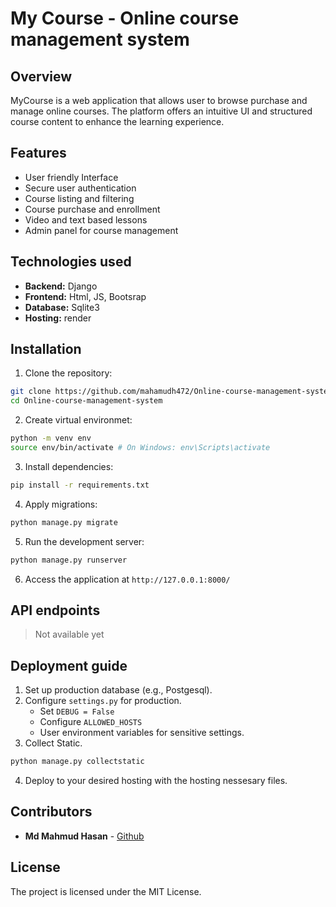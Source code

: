 # My Course - Online course management system

## Overview
MyCourse is a web application that allows user to browse purchase and manage online courses. The platform offers an intuitive UI and structured course content to enhance the learning experience.

## Features
- User friendly Interface
- Secure user authentication
- Course listing and filtering
- Course purchase and enrollment
- Video and text based lessons
- Admin panel for course management

## Technologies used
- **Backend:** Django
- **Frontend:** Html, JS, Bootsrap
- **Database:** Sqlite3
- **Hosting:** render   

## Installation
1. Clone the repository:
```bash
git clone https://github.com/mahamudh472/Online-course-management-system.git
cd Online-course-management-system
```
2. Create virtual environmet:
```bash
python -m venv env
source env/bin/activate # On Windows: env\Scripts\activate
```
3. Install dependencies:
```bash
pip install -r requirements.txt
```
4. Apply migrations:
```bash
python manage.py migrate
```
5. Run the development server:
```bash
python manage.py runserver
```
6. Access the application at `http://127.0.0.1:8000/`

## API endpoints
> Not available yet

## Deployment guide
1. Set up production database (e.g., Postgesql).
2. Configure `settings.py` for production.
    - Set `DEBUG = False`
    - Configure `ALLOWED_HOSTS`
    - User environment variables for sensitive settings.
3. Collect Static.
```bash
python manage.py collectstatic
```
4. Deploy to your desired hosting with the hosting nessesary files.

## Contributors
- **Md Mahmud Hasan** - [Github](https://github.com/mahamudh472)

## License
The project is licensed under the MIT License.